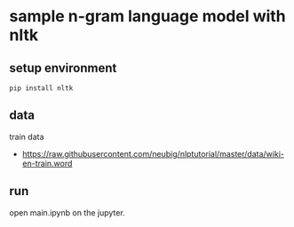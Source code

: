 # sample n-gram language model with nltk

## setup environment

```shell
pip install nltk
```

## data

train data

- https://raw.githubusercontent.com/neubig/nlptutorial/master/data/wiki-en-train.word

## run

open main.ipynb on the jupyter.
